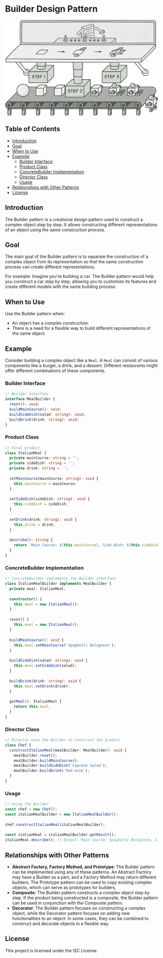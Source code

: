 # Builder Design Pattern

![Builder](../../assets/builder_image.png)

## Table of Contents

- [Introduction](#introduction)
- [Goal](#goal)
- [When to Use](#when-to-use)
- [Example](#example)
  - [Builder Interface](#builder-interface)
  - [Product Class](#product-class)
  - [ConcreteBuilder Implementation](#concretebuilder-implementation)
  - [Director Class](#director-class)
  - [Usage](#usage)
- [Relationships with Other Patterns](#relationships-with-other-patterns)
- [License](#license)

## Introduction

The Builder pattern is a creational design pattern used to construct a complex object step by step. It allows constructing different representations of an object using the same construction process.

## Goal

The main goal of the Builder pattern is to separate the construction of a complex object from its representation so that the same construction process can create different representations.

For example: Imagine you're building a car. The Builder pattern would help you construct a car step by step, allowing you to customize its features and create different models with the same building process.

## When to Use

Use the Builder pattern when:

- An object has a complex construction.
- There is a need for a flexible way to build different representations of the same object.

## Example

Consider building a complex object like a `Meal`. A `Meal` can consist of various components like a burger, a drink, and a dessert. Different restaurants might offer different combinations of these components.

### Builder Interface

```typescript
// Builder interface
interface MealBuilder {
  reset(): void;
  buildMainCourse(): void;
  buildSideDish(salad: string): void;
  buildDrink(drink: string): void;
}
```

### Product Class

```typescript
// Final product
class ItalianMeal {
  private mainCourse: string = '';
  private sideDish: string = '';
  private drink: string = '';

  setMainCourse(mainCourse: string): void {
    this.mainCourse = mainCourse;
  }

  setSideDish(sideDish: string): void {
    this.sideDish = sideDish;
  }

  setDrink(drink: string): void {
    this.drink = drink;
  }

  describe(): string {
    return `Main Course: ${this.mainCourse}, Side Dish: ${this.sideDish}, Drink: ${this.drink}`;
  }
}
```

### ConcreteBuilder Implementation

```typescript
// ConcreteBuilder implements the Builder interface
class ItalianMealBuilder implements MealBuilder {
  private meal: ItalianMeal;

  constructor() {
    this.meal = new ItalianMeal();
  }

  reset() {
    this.meal = new ItalianMeal();
  }

  buildMainCourse(): void {
    this.meal.setMainCourse('Spaghetti Bolognese');
  }

  buildSideDish(salad: string): void {
    this.meal.setSideDish(salad);
  }

  buildDrink(drink: string): void {
    this.meal.setDrink(drink);
  }

  getMeal(): ItalianMeal {
    return this.meal;
  }
}
```

### Director Class

```typescript
// Director uses the Builder to construct the product
class Chef {
  constructItalianMeal(mealBuilder: MealBuilder): void {
    mealBuilder.reset();
    mealBuilder.buildMainCourse();
    mealBuilder.buildSideDish('Caprese Salad');
    mealBuilder.buildDrink('Red wine');
  }
}
```

### Usage

```typescript
// Using the Builder
const chef = new Chef();
const italianMealBuilder = new ItalianMealBuilder();

chef.constructItalianMeal(italianMealBuilder);

const italianMeal = italianMealBuilder.getResult();
italianMeal.describe(); // Output: Main Course: Spaghetti Bolognese, Side Dish: Caprese Salad, Drink: Red wine
```

## Relationships with Other Patterns

- **Abstract Factory, Factory Method, and Prototype**: The Builder pattern can be implemented using any of these patterns. An Abstract Factory may have a Builder as a part, and a Factory Method may return different builders. The Prototype pattern can be used to copy existing complex objects, which can serve as prototypes for builders.
- **Composite**: The Builder pattern constructs a complex object step by step. If the product being constructed is a composite, the Builder pattern can be used in conjunction with the Composite pattern.
- **Decorator**: The Builder pattern focuses on constructing a complex object, while the Decorator pattern focuses on adding new functionalities to an object. In some cases, they can be combined to construct and decorate objects in a flexible way.

## License

This project is licensed under the ISC License.
